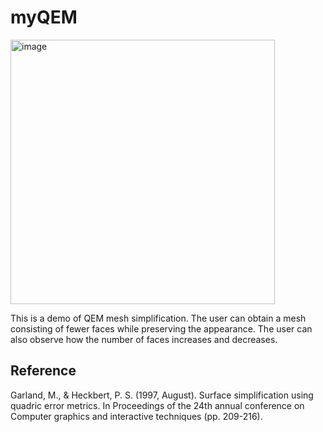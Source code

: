 # myQEM
<img width="423" alt="image" src="https://github.com/sakajo6/myQEM/assets/68010363/2a93a8fa-5288-417f-8815-8329d75ff16f">

This is a demo of QEM mesh simplification. The user can obtain a mesh consisting of fewer faces while preserving the appearance. The user can also observe how the number of faces increases and decreases.

## Reference
Garland, M., & Heckbert, P. S. (1997, August). Surface simplification using quadric error metrics. In Proceedings of the 24th annual conference on Computer graphics and interactive techniques (pp. 209-216).
